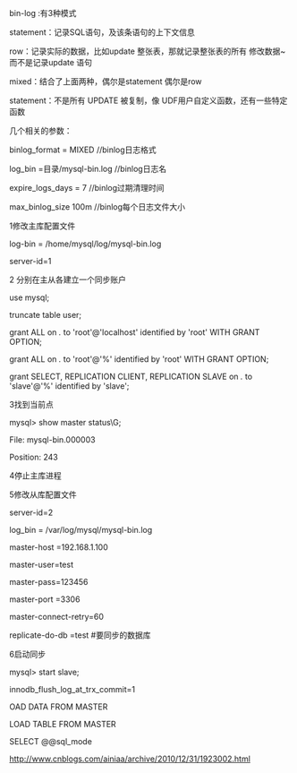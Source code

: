 bin-log :有3种模式

statement：记录SQL语句，及该条语句的上下文信息

row：记录实际的数据，比如update 整张表，那就记录整张表的所有 修改数据~而不是记录update 语句

mixed：结合了上面两种，偶尔是statement 偶尔是row

statement：不是所有 UPDATE 被复制，像 UDF用户自定义函数，还有一些特定函数

几个相关的参数：

binlog_format = MIXED //binlog日志格式

log_bin =目录/mysql-bin.log //binlog日志名

expire_logs_days = 7 //binlog过期清理时间

max_binlog_size 100m //binlog每个日志文件大小

1修改主库配置文件

log-bin = /home/mysql/log/mysql-bin.log

server-id=1

2 分别在主从各建立一个同步账户

use mysql;

truncate table user;

grant ALL on *.* to 'root'@'localhost' identified by 'root' WITH GRANT OPTION;

grant ALL on *.* to 'root'@'%' identified by 'root' WITH GRANT OPTION;

grant SELECT, REPLICATION CLIENT, REPLICATION SLAVE on *.* to 'slave'@'%' identified by 'slave';

3找到当前点

mysql> show master status\G;

File: mysql-bin.000003

Position: 243

4停止主库进程

5修改从库配置文件

server-id=2

log_bin = /var/log/mysql/mysql-bin.log

master-host =192.168.1.100

master-user=test

master-pass=123456

master-port =3306

master-connect-retry=60

replicate-do-db =test #要同步的数据库

6启动同步

mysql> start slave;

innodb_flush_log_at_trx_commit=1

OAD DATA FROM MASTER

LOAD TABLE FROM MASTER

SELECT @@sql_mode

http://www.cnblogs.com/ainiaa/archive/2010/12/31/1923002.html